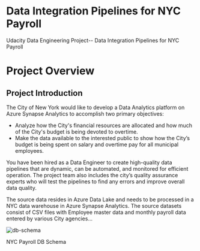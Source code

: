 # Data Integration Pipelines for NYC Payroll
Udacity Data Engineering Project-- Data Integration Pipelines for NYC Payroll

# Project Overview
## Project Introduction
The City of New York would like to develop a Data Analytics platform on Azure Synapse Analytics to accomplish two primary objectives:
- Analyze how the City's financial resources are allocated and how much of the City's budget is being devoted to overtime.
- Make the data available to the interested public to show how the City’s budget is being spent on salary and overtime pay for all municipal employees.

You have been hired as a Data Engineer to create high-quality data pipelines that are dynamic, can be automated, and monitored for efficient operation. The project team also includes the city’s quality assurance experts who will test the pipelines to find any errors and improve overall data quality.

The source data resides in Azure Data Lake and needs to be processed in a NYC data warehouse in Azure Synapse Analytics. The source datasets consist of CSV files with Employee master data and monthly payroll data entered by various City agencies...


![db-schema](https://github.com/Topmost2020/Data_Integration_Pipelines_for_NYC_Payroll/assets/90810628/3bd456e7-0736-46d0-9ba3-f2d631620af9)


NYC Payroll DB Schema

